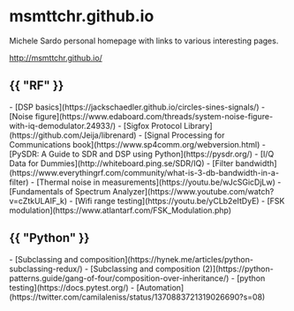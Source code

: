 # msmttchr.github.io
Michele Sardo personal homepage with links to various interesting pages.

http://msmttchr.github.io/

<h2>{{ "RF" }}</h2>
- [DSP basics](https://jackschaedler.github.io/circles-sines-signals/)
- [Noise figure](https://www.edaboard.com/threads/system-noise-figure-with-iq-demodulator.24933/)
- [Sigfox Protocol Library](https://github.com/Jeija/librenard)
- [Signal Processing for Communications book](https://www.sp4comm.org/webversion.html)
- [PySDR: A Guide to SDR and DSP using Python](https://pysdr.org/)
- [I/Q Data for Dummies](http://whiteboard.ping.se/SDR/IQ)
- [Filter bandwidth](https://www.everythingrf.com/community/what-is-3-db-bandwidth-in-a-filter)
- [Thermal noise in measurements](https://youtu.be/wJcSGicDjLw)
- [Fundamentals of Spectrum Analyzer](https://www.youtube.com/watch?v=cZtkULAIF_k)
- [Wifi range testing](https://youtu.be/yCLb2eItDyE)
- [FSK modulation](https://www.atlantarf.com/FSK_Modulation.php)

<h2>{{ "Python" }}</h2>
- [Subclassing and composition](https://hynek.me/articles/python-subclassing-redux/)
- [Subclassing and composition (2)](https://python-patterns.guide/gang-of-four/composition-over-inheritance/)
- [python testing](https://docs.pytest.org/)
- [Automation](https://twitter.com/camilaleniss/status/1370883721319026690?s=08)

